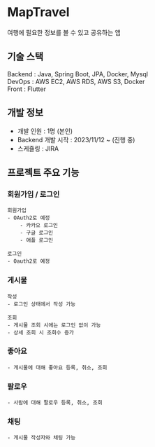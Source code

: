# MapTravel
여행에 필요한 정보를 볼 수 있고 공유하는 앱

## 기술 스택
Backend : Java, Spring Boot, JPA, Docker, Mysql \
DevOps : AWS EC2, AWS RDS, AWS S3, Docker \
Front : Flutter

## 개발 정보
- 개발 인원 : 1명 (본인)
- Backend 개발 시작 : 2023/11/12 ~ (진행 중)
- 스케쥴링 : JIRA

## 프로젝트 주요 기능
### 회원가입 / 로그인
    회원가입
    - OAuth2로 예정
        - 카카오 로그인
        - 구글 로그인
        - 애플 로그인

    로그인
    - Oauth2로 예정

### 게시물
    작성
    - 로그인 상태에서 작성 가능

    조회
    - 게시물 조회 시에는 로그인 없이 가능
    - 상세 조회 시 조회수 증가

### 좋아요
    - 게시물에 대해 좋아요 등록, 취소, 조회

### 팔로우
    - 사람에 대해 팔로우 등록, 취소, 조회

### 채팅
    - 게시물 작성자와 채팅 가능
